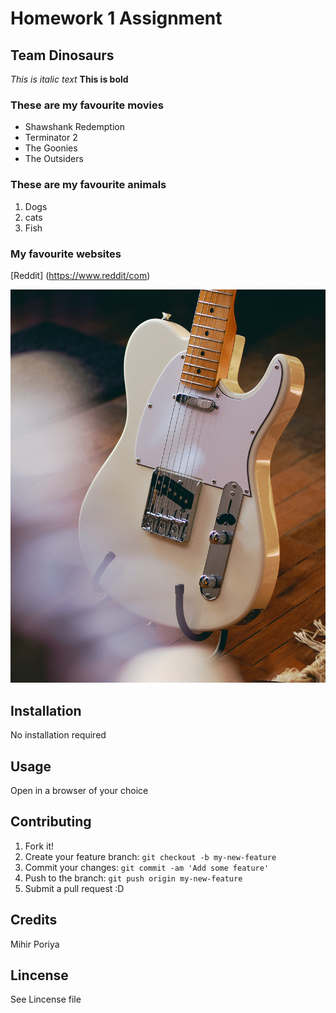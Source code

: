 # Homework 1 Assignment
## Team Dinosaurs

*This is italic text*
**This is bold**

### These are my favourite movies
- Shawshank Redemption
- Terminator 2
- The Goonies 
- The Outsiders

### These are my favourite animals
1. Dogs
2. cats
3. Fish

### My favourite websites
[Reddit] (https://www.reddit/com)

![A fender telecaster](images/tele.jpg)

## Installation
No installation required
## Usage
Open in a browser of your choice
## Contributing
1. Fork it!
2. Create your feature branch: `git checkout -b my-new-feature`
3. Commit your changes: `git commit -am 'Add some feature'`
4. Push to the branch: `git push origin my-new-feature`
5. Submit a pull request :D
## Credits 
Mihir Poriya
## Lincense
See Lincense file
